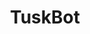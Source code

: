 ---
title: "TuskBot"
excerpt: ""
permalink: /projects/tuskbot
breadcrumb: true
share: true
classes: wide
read_time: false
header:
  teaser: /assets/images/tuskbot.jpg
redirect_to:
  - https://engiecat.github.io/experiences/naverlabs
---